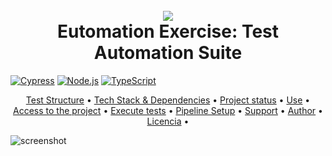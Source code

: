 <h1 align="center">
  <br>
  <a href="http://www.amitmerchant.com/electron-markdownify"><img src="https://f.hubspotusercontent20.net/hubfs/2829524/Copia%20de%20LOGOTIPO_original-2.png"></a>
  <br>
  Eutomation Exercise: Test Automation Suite
  <br>
</h1>


[![Cypress](https://img.shields.io/badge/Cypress-13.10.0-%23E5E5E5?logo=cypress)](https://docs.cypress.io/guides/overview/why-cypress)
[![Node.js](https://img.shields.io/badge/Node.js-18.x-%23339933?logo=node.js)](https://nodejs.org/es/docs/)
[![TypeScript](https://img.shields.io/badge/TypeScript-5.4.5-%233178C6?logo=typescript)](https://www.typescriptlang.org/docs/)

<p align="center">
  <a href="#Test Structure">Test Structure</a> •
  <a href="#Tech Stack & Dependencies">Tech Stack & Dependencies</a> •
  <a href="#Project status">Project status</a> •
  <a href="#Use">Use</a> •
  <a href="#Access to the project">Access to the project</a> •
  <a href="#Execute tests">Execute tests</a> •
  <a href="#Pipeline Setup">Pipeline Setup</a> •
  <a href="#Support">Support</a> •
  <a href="#Author">Author</a> •
  <a href="#Licencia">Licencia</a> •
</p>

![screenshot](cypress/downloads/practice_exercise_for_archetype_commands.cy.ts.gif)